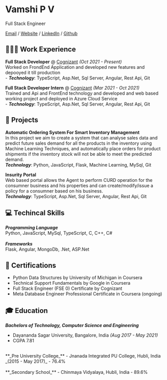 # Vamshi P V 

Full Stack Engineer

[Email](mailto:vamshi.pva@gmail.com) / [Website]() / [LinkedIn](https://www.linkedin.com/in/vamshipv/) / [Github](https://www.github.com/vamshipv)


## 👨🏻‍💻 Work Experience

**Full Stack Developer** @ [Cognizant]() _(Oct 2021 - Present)_ <br>
Worked on FrondEnd Application and developed new features and depooyed it till production<br>
    - **_Technology_**: TypeScript, Asp.Net, Sql Server, Angular, Rest Api, Git

**Full Stack Developer Intern** @ [Cognizant]() _(Mar 2021 - Oct 2021)_ <br>
Trained and Api and FrontEnd technology and developed and web based working project and deployed in Azure Cloud Service<br>
    - **_Technology_**: TypeScript, Asp.Net, Sql Server, Angular, Rest Api, Git

## 📑 Projects 

**Automatic Ordering System For Smart Inventory Management** <br>
In this project we aim to create a system that can analyse sales data and predict future sales demand for all the products in the inventory using Machine Learning Techniques, and automatically place orders for product shipments if the inventory stock will not be able to meet the predicted demand.<br>
**_Technology_**: Python, JavaScript, Flask, Machine Learning, MySql, Git

**Insurity Portal** <br>
Web based portal allows the Agent to perform CURD operation for the consumner business and his properties and can create/modify/issue a policy for a consumner based on his business.<br>
**_Technology_**: TypeScript, Asp.Net, Sql Server, Angular, Rest Api, Git

## 💻 Techincal Skills
**_Programming Language_**<br>
Python, JavaScript, MySql, TypeScript, C, C++, C#<br>
<br>
**_Frameworks_**<br>
Flask, Angular, MongoDb, .Net, ASP.Net

## 📜 Certifications
- Python Data Structures by University of Michigan in Coursera
- Technical Support Fundamentals by Google in Coursera
- Full Stack Engineer (FSE 0) Certificate by Cognizant
- Meta Database Engineer Professional Certificate in Coursera (ongoing)

## 🎓 Education
**_Bachelors of Technology, Computer Science and Engineering_**
- Dayananda Sagar University, Bangalore, India _(Aug 2017 - May 2021)_
- CGPA 7.81<br>
<br>
**_Pre University College_**
- Jnanada Integrated PU College, Hubli, India _(2015 - May 2017)_
- 76.4%<br>
<br>
**_Secondary School_**
- Chinmaya Vidyalaya, Hubli, India
- 89.6%
